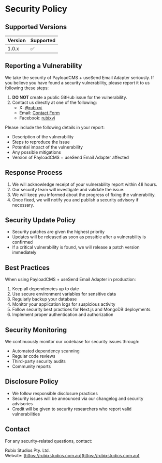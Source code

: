 # Security Policy

## Supported Versions

| Version | Supported          |
| ------- | ------------------ |
| 1.0.x   | :white_check_mark: |

## Reporting a Vulnerability

We take the security of PayloadCMS + useSend Email Adapter seriously. If you believe you have found a security vulnerability, please report it to us following these steps:

1. **DO NOT** create a public GitHub issue for the vulnerability.
2. Contact us directly at one of the following:
   - X: [@rubixvi](https://x.com/rubixvi)
   - Email: [Contact Form](https://rubixstudios.com.au/contact)
   - Facebook: [rubixvi](https://www.facebook.com/rubixvi/)

Please include the following details in your report:

- Description of the vulnerability
- Steps to reproduce the issue
- Potential impact of the vulnerability
- Any possible mitigations
- Version of PayloadCMS + useSend Email Adapter affected

## Response Process

1. We will acknowledge receipt of your vulnerability report within 48 hours.
2. Our security team will investigate and validate the issue.
3. We will keep you informed about the progress of fixing the vulnerability.
4. Once fixed, we will notify you and publish a security advisory if necessary.

## Security Update Policy

- Security patches are given the highest priority
- Updates will be released as soon as possible after a vulnerability is confirmed
- If a critical vulnerability is found, we will release a patch version immediately

## Best Practices

When using PayloadCMS + useSend Email Adapter in production:

1. Keep all dependencies up to date
2. Use secure environment variables for sensitive data
3. Regularly backup your database
4. Monitor your application logs for suspicious activity
5. Follow security best practices for Next.js and MongoDB deployments
6. Implement proper authentication and authorization

## Security Monitoring

We continuously monitor our codebase for security issues through:

- Automated dependency scanning
- Regular code reviews
- Third-party security audits
- Community reports

## Disclosure Policy

- We follow responsible disclosure practices
- Security issues will be announced via our changelog and security advisories
- Credit will be given to security researchers who report valid vulnerabilities

## Contact

For any security-related questions, contact:

Rubix Studios Pty. Ltd.  
Website: [https://rubixstudios.com.au](https://rubixstudios.com.au)
